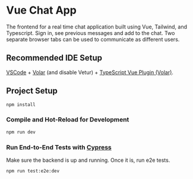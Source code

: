 # Vue Chat App

The frontend for a real time chat application built using Vue, Tailwind, and Typescript. Sign in, see previous messages and add to the chat. Two separate browser tabs can be used to communicate as different users.

## Recommended IDE Setup

[VSCode](https://code.visualstudio.com/) + [Volar](https://marketplace.visualstudio.com/items?itemName=Vue.volar) (and disable Vetur) + [TypeScript Vue Plugin (Volar)](https://marketplace.visualstudio.com/items?itemName=Vue.vscode-typescript-vue-plugin).


## Project Setup

```sh
npm install
```

### Compile and Hot-Reload for Development

```sh
npm run dev
```

### Run End-to-End Tests with [Cypress](https://www.cypress.io/)

Make sure the backend is up and running. Once it is, run e2e tests.
```sh
npm run test:e2e:dev
```


